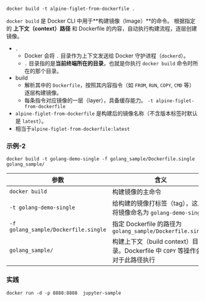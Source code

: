 ```
docker build -t alpine-figlet-from-dockerfile .
```

`docker build` 是 Docker CLI 中用于**构建镜像（Image）**的命令。
根据指定的 **上下文（context）路径** 和 Dockerfile 的内容，自动执行构建流程，逐层创建镜像。

- `.`
	- Docker 会将 `.` 目录作为上下文发送给 Docker 守护进程（`dockerd`）。
	- `.` 目录指的是**当前终端所在的目录**，也就是你执行 `docker build` 命令时所在的那个目录。
- build
	- 解析其中的 `Dockerfile`，按照其内容指令（如 `FROM`, `RUN`, `COPY`, `CMD` 等）逐层构建镜像。
	- 每条指令对应镜像的一层（layer），具备缓存能力。
`-t alpine-figlet-from-dockerfile`
- `alpine-figlet-from-dockerfile` 是构建后的镜像名称（不含版本标签时默认是 `latest`）。
- 相当于`alpine-figlet-from-dockerfile:latest`

### 示例-2
```
docker build -t golang-demo-single -f golang_sample/Dockerfile.single golang_sample/

```

| 参数                                   | 含义                                                      |
| ------------------------------------ | ------------------------------------------------------- |
| `docker build`                       | 构建镜像的主命令                                                |
| `-t golang-demo-single`              | 给构建的镜像打标签（tag），这里将镜像命名为 `golang-demo-single`            |
| `-f golang_sample/Dockerfile.single` | 指定 Dockerfile 的路径为 `golang_sample/Dockerfile.single`    |
| `golang_sample/`                     | 构建上下文（build context）目录。Dockerfile 中 `COPY` 等操作会相对于此路径执行 |
### 实践
```
docker run -d -p 8888:8888  jupyter-sample
```